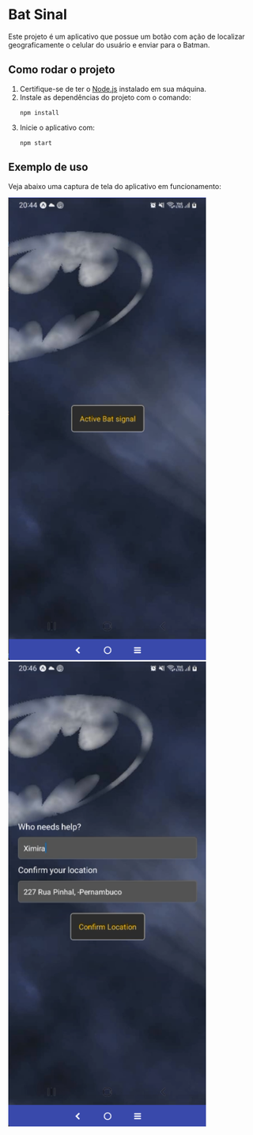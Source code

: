 # Bat Sinal

Este projeto é um aplicativo que possue um botão com ação de localizar geograficamente o celular do usuário e enviar para o Batman.

## Como rodar o projeto

1. Certifique-se de ter o [Node.js](https://nodejs.org/) instalado em sua máquina.
2. Instale as dependências do projeto com o comando:
    ```
    npm install
    ```
3. Inicie o aplicativo com:
    ```
    npm start
    ```

## Exemplo de uso

Veja abaixo uma captura de tela do aplicativo em funcionamento:

<img src="./assets/bat-signal-home.png" alt="Print do aplicativo bat-signal" width="400"/>
<img 
    src="./assets/bat-signal-form.png" 
    alt="Print do formulário com informações da localização atual do usuário" 
    width="400"
/>